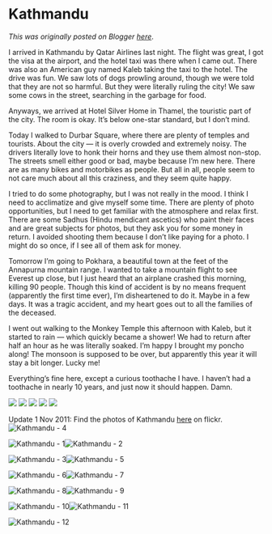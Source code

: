 # Kathmandu

*This was originally posted on Blogger [here](https://photopensieve.blogspot.com/2011/09/kathmandu.html)*.

I arrived in Kathmandu by Qatar Airlines last night. The flight was great, I got the visa at the airport, and the hotel taxi was there when I came out. There was also an American guy named Kaleb taking the taxi to the hotel. The drive was fun. We saw lots of dogs prowling around, though we were told that they are not so harmful. But they were literally ruling the city! We saw some cows in the street, searching in the garbage for food.

Anyways, we arrived at Hotel Silver Home in Thamel, the touristic part of the city. The room is okay. It’s below one-star standard, but I don’t mind.

Today I walked to Durbar Square, where there are plenty of temples and tourists. About the city — it is overly crowded and extremely noisy. The drivers literally love to honk their horns and they use them almost non-stop. The streets smell either good or bad, maybe because I’m new here. There are as many bikes and motorbikes as people. But all in all, people seem to not care much about all this craziness, and they seem quite happy.

I tried to do some photography, but I was not really in the mood. I think I need to acclimatize and give myself some time. There are plenty of photo opportunities, but I need to get familiar with the atmosphere and relax first. There are some Sadhus (Hindu mendicant ascetics) who paint their faces and are great subjects for photos, but they ask you for some money in return. I avoided shooting them because I don’t like paying for a photo. I might do so once, if I see all of them ask for money.

Tomorrow I’m going to Pokhara, a beautiful town at the feet of the Annapurna mountain range. I wanted to take a mountain flight to see Everest up close, but I just heard that an airplane crashed this morning, killing 90 people. Though this kind of accident is by no means frequent (apparently the first time ever), I’m disheartened to do it. Maybe in a few days. It was a tragic accident, and my heart goes out to all the families of the deceased.

I went out walking to the Monkey Temple this afternoon with Kaleb, but it started to rain — which quickly became a shower! We had to return after half an hour as he was literally soaked. I’m happy I brought my poncho along! The monsoon is supposed to be over, but apparently this year it will stay a bit longer. Lucky me!

Everything’s fine here, except a curious toothache I have. I haven’t had a toothache in nearly 10 years, and just now it should happen. Damn.

![](https://blogger.googleusercontent.com/img/b/R29vZ2xl/AVvXsEiQuWS7eHZI0UzU_cEgNhbYU5_kWIk_jrQNQzKmKdw4rOSehNWCN1IX8yuAgXHk2JRbTjq8AQ4gUE3t7smEWrWb3AW4m2Io6VmOfv6Df3pJJbjS474Yyx6PwYtR5t6obdaSdqKV7eeaE7iV/s320/photo+1-710349.JPG)
![](https://blogger.googleusercontent.com/img/b/R29vZ2xl/AVvXsEic5XOwRkN3qWNDmUQDSy2GVXFcrjke6EID49ESn4Jm0y5qA7UjneRmafTobXRU6tOx5aa-3mmin8xwvVFQovUqqHJGVGwHC7at655UFTrVIhZ_CSV3w48FhiSWy3dDa8kQlE7_PyzISfz7/s320/photo+2-711100.JPG)
![](https://blogger.googleusercontent.com/img/b/R29vZ2xl/AVvXsEhR6dLwyiP1RJsWPhFGzkzwntbp7yWXYnBXLUTHEoyCTKTjTOscsHntzzONiSLkyvZMqt7PPi7uO0cwWwoZ5FMslO45vLGFhPQvq30j3sJmDKK0dsn2wOcwIU3Xc5Pa-Eu4zwd4CBb2jLeU/s320/photo+3-712026.JPG)
![](https://blogger.googleusercontent.com/img/b/R29vZ2xl/AVvXsEh0obWblw1ZdE7bKGeZg1on49s9_fg8Rd7QkJ2Bsz6xXuDyeOgHxXIzsdUClbkd3RWfjo9hcMqCu345jq6CERO-qhDWKCi-lrwW_e8IP2NyHOJXBHo4gCHwgwoo2RLv-Vf-UFA8QcFYmlWh/s320/photo+4-712572.JPG)
![](https://blogger.googleusercontent.com/img/b/R29vZ2xl/AVvXsEjo35-2LPIHQJSrIBr1eT8FG82O-PhkwV_qesrut5lOEQLvL3-f20wPtP7BJwRZ3DtYl6qXssnTk9T1ntHul0lmw1wAE4kHX5p0wTQgGxS5d9o2y3ag_D3E77xq63NtYLlQGeHKIKbhIugF/s320/photo+5-713523.JPG)

Update 1 Nov 2011:
Find the photos of Kathmandu [here](http://www.flickr.com/photos/8413680@N08/sets/72157628022813446/) on flickr.
![Kathmandu - 4](http://farm7.static.flickr.com/6047/6299749549_2331e21849_s.jpg)

![Kathmandu - 1](http://farm7.static.flickr.com/6221/6300282554_a253d6b580_s.jpg)![Kathmandu - 2](http://farm7.static.flickr.com/6120/6300283074_5b340f45a4_s.jpg)

![Kathmandu - 3](http://farm7.static.flickr.com/6104/6300283420_1dd902a6bf_s.jpg)![Kathmandu - 5](http://farm7.static.flickr.com/6049/6300284376_6159c2081e_s.jpg)

![Kathmandu - 6](http://farm7.static.flickr.com/6093/6299750299_6bfd068632_s.jpg)![Kathmandu - 7](http://farm7.static.flickr.com/6034/6300285144_0a51de6215_s.jpg)

![Kathmandu - 8](http://farm7.static.flickr.com/6217/6299751109_efd7ea7159_s.jpg)![Kathmandu - 9](http://farm7.static.flickr.com/6095/6299751463_76c1a5f6b8_s.jpg)

![Kathmandu - 10](http://farm7.static.flickr.com/6049/6300286546_0b96701360_s.jpg)![Kathmandu - 11](http://farm7.static.flickr.com/6039/6299752825_8e1409b298_s.jpg)

![Kathmandu - 12](http://farm7.static.flickr.com/6229/6300287798_a7c8df52ae_s.jpg)